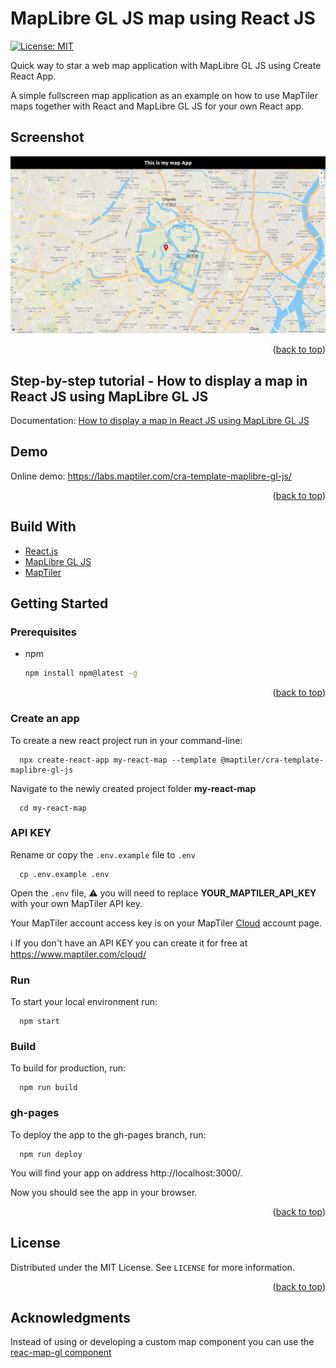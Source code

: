 # MapLibre GL JS map using React JS

[![License: MIT](https://img.shields.io/badge/License-MIT-yellow.svg)](https://opensource.org/licenses/MIT)

Quick way to star a web map application with MapLibre GL JS using Create React App.

A simple fullscreen map application as an example on how to use MapTiler maps together with React and MapLibre GL JS for your own React app.

## Screenshot

![react maplibre template](/assets/react-maplibre-template.png "React Maplibre template")

<p align="right">(<a href="#top">back to top</a>)</p>

## Step-by-step tutorial - How to display a map in React JS using MapLibre GL JS

Documentation: [How to display a map in React JS using MapLibre GL JS](https://documentation.maptiler.com/hc/en-us/articles/4405444890897-how-to-display-maplibre-gl-js-map-using-react-js?utm_medium=referral&utm_source=github&utm_campaign=2022-05%20%7C%20js%20frameworks%20%7C%20react)

## Demo

Online demo: https://labs.maptiler.com/cra-template-maplibre-gl-js/

<p align="right">(<a href="#top">back to top</a>)</p>

## Build With

* [React.js](https://reactjs.org/)
* [MapLibre GL JS](https://maplibre.org/)
* [MapTiler](https://www.maptiler.com/)

## Getting Started

### Prerequisites

* npm
  ```sh
  npm install npm@latest -g
  ```

<p align="right">(<a href="#top">back to top</a>)</p>

### Create an app

To create a new react project run in your command-line:

```
  npx create-react-app my-react-map --template @maptiler/cra-template-maplibre-gl-js
```

Navigate to the newly created project folder **my-react-map**

```
  cd my-react-map
```

### API KEY

Rename or copy the `.env.example` file to `.env`

```
  cp .env.example .env
```

Open the `.env` file, :warning: you will need to replace **YOUR_MAPTILER_API_KEY** with your own MapTiler API key.

Your MapTiler account access key is on your MapTiler [Cloud](https://cloud.maptiler.com/account/keys/) account page. 

:information_source: If you don't have an API KEY you can create it for free at https://www.maptiler.com/cloud/

### Run

To start your local environment run: 

```
  npm start
``` 

### Build

To build for production, run: 
```
  npm run build
``` 

### gh-pages

To deploy the app to the gh-pages branch, run:
```
  npm run deploy
```

You will find your app on address http://localhost:3000/.

Now you should see the app in your browser.

<p align="right">(<a href="#top">back to top</a>)</p>

<!-- LICENSE -->
## License

Distributed under the MIT License. See `LICENSE` for more information.

<p align="right">(<a href="#top">back to top</a>)</p>

<!-- ACKNOWLEDGMENTS -->
## Acknowledgments

Instead of using or developing a custom map component you can use the [reac-map-gl component](http://visgl.github.io/react-map-gl/docs/get-started/get-started#using-with-a-mapbox-gl-fork)

